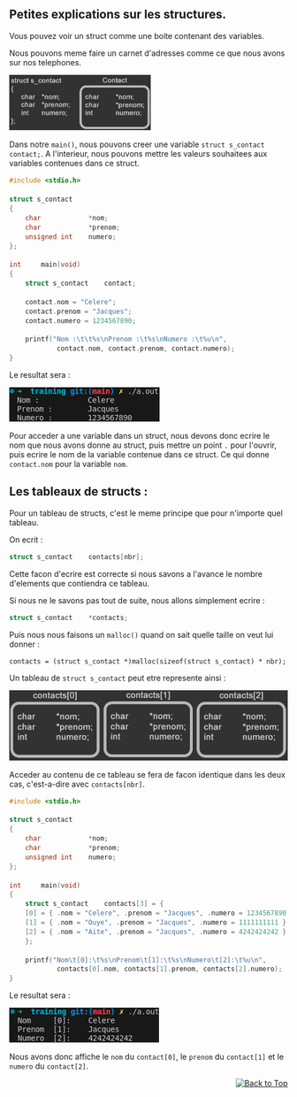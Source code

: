 <a name="readme-top"></a>

<h2>Petites explications sur les structures. </h2>

Vous pouvez voir un struct comme une boite contenant des variables.

Nous pouvons meme faire un carnet d'adresses comme ce que nous avons sur nos telephones.

<img src=https://github.com/BDE42LeHavre/Training_42/blob/main/imgs/struct_contact.jpg width=256>

Dans notre `main()`, nous pouvons creer une variable `struct s_contact	contact;`. A l'interieur, nous pouvons mettre les valeurs souhaitees aux variables contenues dans ce struct.

```C
#include <stdio.h>

struct s_contact
{
	char			*nom;
	char			*prenom;
	unsigned int	numero;
};

int		main(void)
{
	struct s_contact	contact;

	contact.nom = "Celere";
	contact.prenom = "Jacques";
	contact.numero = 1234567890;

	printf("Nom :\t\t%s\nPrenom :\t%s\nNumero :\t%u\n",
			contact.nom, contact.prenom, contact.numero);
}
```

Le resultat sera :

![](https://github.com/BDE42LeHavre/Training_42/blob/main/imgs/output_struct.png)

Pour acceder a une variable dans un struct, nous devons donc ecrire le nom que nous avons donne au struct, puis mettre un point `.` pour l'ouvrir, puis ecrire le nom de la variable contenue dans ce struct. Ce qui donne `contact.nom` pour la variable `nom`.

<h2>Les tableaux de structs : </h2>

Pour un tableau de structs, c'est le meme principe que pour n'importe quel tableau.

On ecrit :

```C
struct s_contact	contacts[nbr];
```

Cette facon d'ecrire est correcte si nous savons a l'avance le nombre d'elements que contiendra ce tableau.

Si nous ne le savons pas tout de suite, nous allons simplement ecrire :

```C
struct s_contact	*contacts;
```

Puis nous nous faisons un `malloc()` quand on sait quelle taille on veut lui donner :

	contacts = (struct s_contact *)malloc(sizeof(struct s_contact) * nbr);

Un tableau de `struct s_contact` peut etre represente ainsi :

<img src=https://github.com/BDE42LeHavre/Training_42/blob/main/imgs/struct_array.jpg width=512>

Acceder au contenu de ce tableau se fera de facon identique dans les deux cas, c'est-a-dire avec `contacts[nbr]`.

```C
#include <stdio.h>

struct s_contact
{
	char			*nom;
	char			*prenom;
	unsigned int	numero;
};

int		main(void)
{
	struct s_contact	contacts[3] = {
	[0] = { .nom = "Celere", .prenom = "Jacques", .numero = 1234567890 },
	[1] = { .nom = "Ouye", .prenom = "Jacques", .numero = 1111111111 },
	[2] = { .nom = "Aite", .prenom = "Jacques", .numero = 4242424242 }
	};

	printf("Nom\t[0]:\t%s\nPrenom\t[1]:\t%s\nNumero\t[2]:\t%u\n",
			contacts[0].nom, contacts[1].prenom, contacts[2].numero);
}
```

Le resultat sera :

![](https://github.com/BDE42LeHavre/Training_42/blob/main/imgs/output_struct_array.png)

Nous avons donc affiche le `nom` du `contact[0]`, le `prenom` du `contact[1]` et le `numero` du `contact[2]`.

<div align="right">

[![Back to Top](https://img.shields.io/badge/Back_to_Top-%E2%86%91-1abc9c.svg)](#readme-top)

</div>